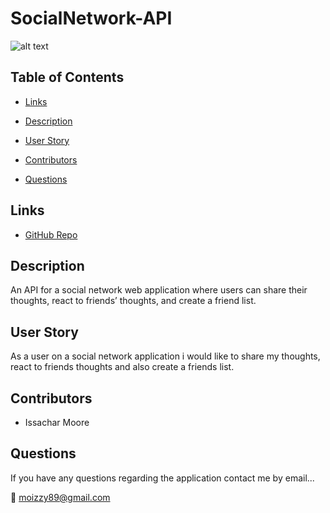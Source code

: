 # SocialNetwork-API

![alt text](image.jpg)

## Table of Contents

* [Links](#Links)

* [Description](#Description)

* [User Story](#UserStory)

* [Contributors](#contributors)

* [Questions](#questions)

## Links

* [GitHub Repo](https://github.com/IzorIzzy/SocialNetwork-API)

## Description
An API for a social network web application where users can share their thoughts, react to friends’ thoughts, and create a friend list. 

## User Story
As a user on a social network application i would like to share my thoughts, react to friends thoughts and also create a friends list.

## Contributors

* Issachar Moore

## Questions

If you have any questions regarding the application contact me by email...

:e-mail: moizzy89@gmail.com
